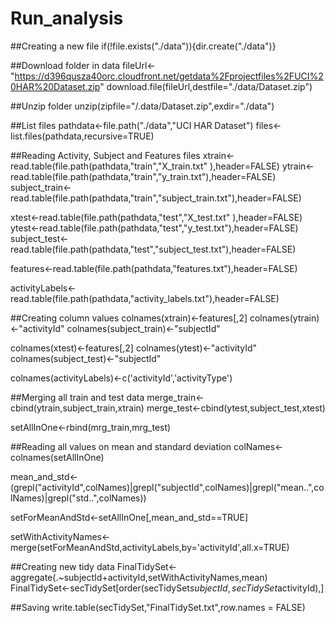 # Run_analysis

##Creating a new file
if(!file.exists("./data")){dir.create("./data")}

##Download folder in data
fileUrl<-"https://d396qusza40orc.cloudfront.net/getdata%2Fprojectfiles%2FUCI%20HAR%20Dataset.zip"
download.file(fileUrl,destfile="./data/Dataset.zip")

##Unzip folder
unzip(zipfile="/.data/Dataset.zip",exdir="./data")

##List files 
pathdata<-file.path("./data","UCI HAR Dataset")
files<-list.files(pathdata,recursive=TRUE)

##Reading Activity, Subject and Features files
xtrain<-read.table(file.path(pathdata,"train","X_train.txt" ),header=FALSE)
ytrain<-read.table(file.path(pathdata,"train","y_train.txt"),header=FALSE)
subject_train<-read.table(file.path(pathdata,"train","subject_train.txt"),header=FALSE)

xtest<-read.table(file.path(pathdata,"test","X_test.txt" ),header=FALSE)
ytest<-read.table(file.path(pathdata,"test","y_test.txt"),header=FALSE)
subject_test<-read.table(file.path(pathdata,"test","subject_test.txt"),header=FALSE)

features<-read.table(file.path(pathdata,"features.txt"),header=FALSE)

activityLabels<-read.table(file.path(pathdata,"activity_labels.txt"),header=FALSE)


##Creating column values
colnames(xtrain)<-features[,2]
colnames(ytrain)<-"activityId"
colnames(subject_train)<-"subjectId"

colnames(xtest)<-features[,2]
colnames(ytest)<-"activityId"
colnames(subject_test)<-"subjectId"

colnames(activityLabels)<-c('activityId','activityType')


##Merging all train and test data
merge_train<-cbind(ytrain,subject_train,xtrain)
merge_test<-cbind(ytest,subject_test,xtest)

setAllInOne<-rbind(mrg_train,mrg_test)


##Reading all values on mean and standard deviation
colNames<-colnames(setAllInOne)

mean_and_std<-(grepl("activityId",colNames)|grepl("subjectId",colNames)|grepl("mean..",colNames)|grepl("std..",colNames))

setForMeanAndStd<-setAllInOne[,mean_and_std==TRUE]

setWithActivityNames<-merge(setForMeanAndStd,activityLabels,by='activityId',all.x=TRUE)


##Creating new tidy data
FinalTidySet<-aggregate(.~subjectId+activityId,setWithActivityNames,mean)
FinalTidySet<-secTidySet[order(secTidySet$subjectId,secTidySet$activityId),]

##Saving
write.table(secTidySet,"FinalTidySet.txt",row.names = FALSE)

